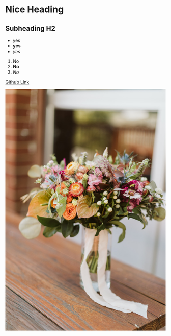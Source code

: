 # Nice Heading

## Subheading H2

 - yes
 - **yes**
 - *yes*

 1. No
 2. **No**
 3. *No*

 [Github Link](https://github.org)

![Flowers](Flowers.jpeg)
